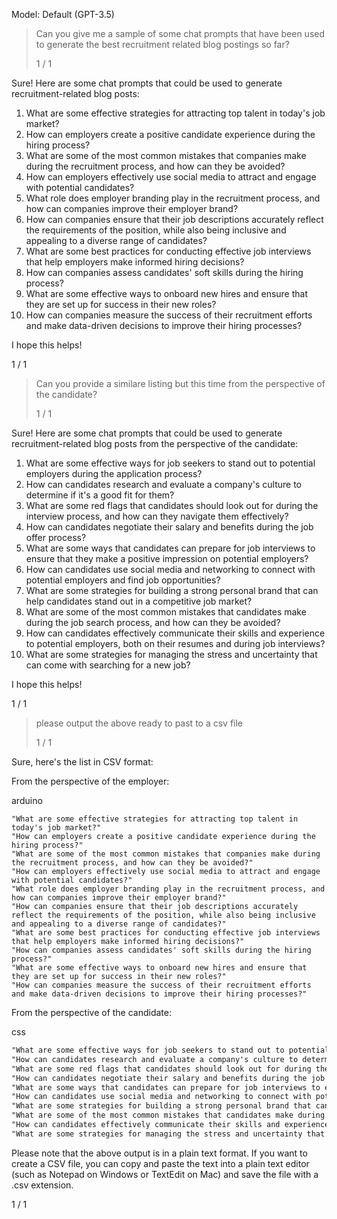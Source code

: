 Model: Default (GPT-3.5)

> Can you give me a sample of some chat prompts that have been used to generate the best recruitment related blog postings so far?
> 
> 1 / 1

Sure! Here are some chat prompts that could be used to generate recruitment-related blog posts:

1.  What are some effective strategies for attracting top talent in today's job market?
2.  How can employers create a positive candidate experience during the hiring process?
3.  What are some of the most common mistakes that companies make during the recruitment process, and how can they be avoided?
4.  How can employers effectively use social media to attract and engage with potential candidates?
5.  What role does employer branding play in the recruitment process, and how can companies improve their employer brand?
6.  How can companies ensure that their job descriptions accurately reflect the requirements of the position, while also being inclusive and appealing to a diverse range of candidates?
7.  What are some best practices for conducting effective job interviews that help employers make informed hiring decisions?
8.  How can companies assess candidates' soft skills during the hiring process?
9.  What are some effective ways to onboard new hires and ensure that they are set up for success in their new roles?
10.  How can companies measure the success of their recruitment efforts and make data-driven decisions to improve their hiring processes?

I hope this helps!

1 / 1

> Can you provide a similare listing but this time from the perspective of the candidate?
> 
> 1 / 1

Sure! Here are some chat prompts that could be used to generate recruitment-related blog posts from the perspective of the candidate:

1.  What are some effective ways for job seekers to stand out to potential employers during the application process?
2.  How can candidates research and evaluate a company's culture to determine if it's a good fit for them?
3.  What are some red flags that candidates should look out for during the interview process, and how can they navigate them effectively?
4.  How can candidates negotiate their salary and benefits during the job offer process?
5.  What are some ways that candidates can prepare for job interviews to ensure that they make a positive impression on potential employers?
6.  How can candidates use social media and networking to connect with potential employers and find job opportunities?
7.  What are some strategies for building a strong personal brand that can help candidates stand out in a competitive job market?
8.  What are some of the most common mistakes that candidates make during the job search process, and how can they be avoided?
9.  How can candidates effectively communicate their skills and experience to potential employers, both on their resumes and during job interviews?
10.  What are some strategies for managing the stress and uncertainty that can come with searching for a new job?

I hope this helps!

1 / 1

> please output the above ready to past to a csv file
> 
> 1 / 1

Sure, here's the list in CSV format:

From the perspective of the employer:

arduino

```arduino
"What are some effective strategies for attracting top talent in today's job market?"
"How can employers create a positive candidate experience during the hiring process?"
"What are some of the most common mistakes that companies make during the recruitment process, and how can they be avoided?"
"How can employers effectively use social media to attract and engage with potential candidates?"
"What role does employer branding play in the recruitment process, and how can companies improve their employer brand?"
"How can companies ensure that their job descriptions accurately reflect the requirements of the position, while also being inclusive and appealing to a diverse range of candidates?"
"What are some best practices for conducting effective job interviews that help employers make informed hiring decisions?"
"How can companies assess candidates' soft skills during the hiring process?"
"What are some effective ways to onboard new hires and ensure that they are set up for success in their new roles?"
"How can companies measure the success of their recruitment efforts and make data-driven decisions to improve their hiring processes?"
```

From the perspective of the candidate:

css

```css
"What are some effective ways for job seekers to stand out to potential employers during the application process?"
"How can candidates research and evaluate a company's culture to determine if it's a good fit for them?"
"What are some red flags that candidates should look out for during the interview process, and how can they navigate them effectively?"
"How can candidates negotiate their salary and benefits during the job offer process?"
"What are some ways that candidates can prepare for job interviews to ensure that they make a positive impression on potential employers?"
"How can candidates use social media and networking to connect with potential employers and find job opportunities?"
"What are some strategies for building a strong personal brand that can help candidates stand out in a competitive job market?"
"What are some of the most common mistakes that candidates make during the job search process, and how can they be avoided?"
"How can candidates effectively communicate their skills and experience to potential employers, both on their resumes and during job interviews?"
"What are some strategies for managing the stress and uncertainty that can come with searching for a new job?"
```

Please note that the above output is in a plain text format. If you want to create a CSV file, you can copy and paste the text into a plain text editor (such as Notepad on Windows or TextEdit on Mac) and save the file with a .csv extension.

1 / 1